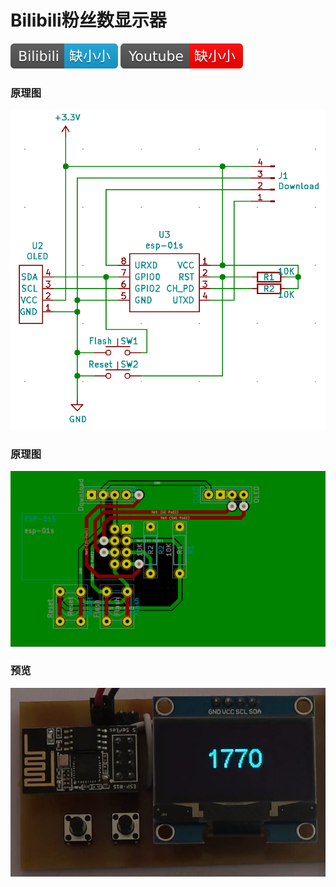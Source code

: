 Bilibili粉丝数显示器
====

[![](./assets/bilibili.svg)](https://space.bilibili.com/25043249)
[![](./assets/youtube.svg)](https://www.youtube.com/channel/UCmGaZOmnP5qx8bbdsPrBPtg)

### 原理图
![](./assets/schematic.png)

### 原理图
![](./assets/pcb.png)

### 预览
![](./assets/preview.jpg)